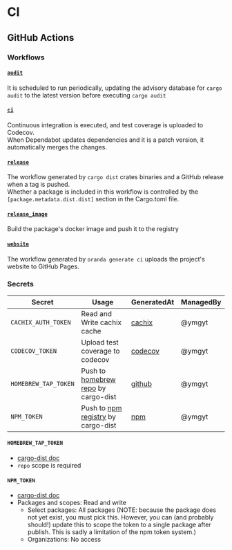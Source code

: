 # CI

## GitHub Actions

### Workflows

#### [`audit`](https://github.com/ymgyt/syndicationd/blob/main/.github/workflows/audit.yaml)  

It is scheduled to run periodically, updating the advisory database for `cargo audit` to the latest version before executing `cargo audit`

#### [`ci`](https://github.com/ymgyt/syndicationd/blob/main/.github/workflows/ci.yaml)

Continuous integration is executed, and test coverage is uploaded to Codecov.  
When Dependabot updates dependencies and it is a patch version, it automatically merges the changes.

#### [`release`](https://github.com/ymgyt/syndicationd/blob/main/.github/workflows/release.yml)

The workflow generated by `cargo dist` crates binaries and a GitHub release when a tag is pushed.  
Whether a package is included in this workflow is controlled by the `[package.metadata.dist.dist]` section in the Cargo.toml file.

#### [`release_image`](https://github.com/ymgyt/syndicationd/blob/main/.github/workflows/releases_image.yml)

Build the package's docker image and push it to the registry

#### [`website`](https://github.com/ymgyt/syndicationd/blob/main/.github/workflows/website.yaml)

The workflow generated by `oranda generate ci` uploads the project's website to GitHub Pages.


### Secrets

| Secret               | Usage                           | GeneratedAt                                                      | ManagedBy | 
| ---                  | ---                             | ---                                                              | ---       |
| `CACHIX_AUTH_TOKEN`  | Read and Write cachix cache     | [cachix](https://app.cachix.org/personal-auth-tokens)            | @ymgyt    |
| `CODECOV_TOKEN`      | Upload test coverage to codecov | [codecov](https://app.codecov.io/gh/ymgyt/syndicationd/settings) | @ymgyt    |
| `HOMEBREW_TAP_TOKEN` | Push to [homebrew repo](https://github.com/ymgyt/homebrew-syndicationd/tree/main) by cargo-dist | [github](https://github.com/settings/tokens)       | @ymgyt | 
| `NPM_TOKEN`          | Push to [npm registry](https://www.npmjs.com/settings/syndicationd/packages) by cargo-dist      | [npm](https://www.npmjs.com/settings/ymgyt/tokens) | @ymgyt |


#### `HOMEBREW_TAP_TOKEN`

* [cargo-dist doc](https://opensource.axo.dev/cargo-dist/book/installers/homebrew.html)
* `repo` scope is required

#### `NPM_TOKEN`

* [cargo-dist doc](https://opensource.axo.dev/cargo-dist/book/installers/npm.html)
* Packages and scopes: Read and write
  * Select packages: All packages (NOTE: because the package does not yet exist, you must pick this. However, you can (and probably should!) update this to scope the token to a single package after publish. This is sadly a limitation of the npm token system.)
  * Organizations: No access

 

